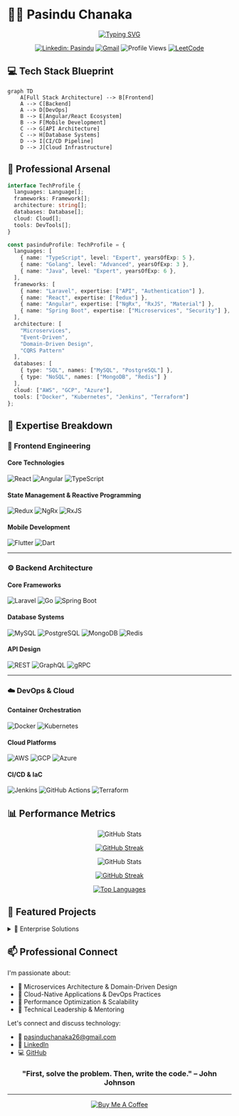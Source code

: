 # 👨‍💻 Pasindu Chanaka

<div align="center">
  
  [![Typing SVG](https://readme-typing-svg.herokuapp.com?font=JetBrains+Mono&weight=600&size=30&pause=1000&color=3178C6&width=600&lines=Senior+Software+Engineer;Full+Stack+Architecture+Expert;Cloud+%26+DevOps+Enthusiast;Performance+Optimization+Wizard)](https://git.io/typing-svg)
  
  [![Linkedin: Pasindu](https://img.shields.io/badge/-Pasindu-blue?style=flat-square&logo=Linkedin&logoColor=white&link=https://www.linkedin.com/in/pasindu-chanaka/)](https://www.linkedin.com/in/pasindu-chanaka/)
  [![Gmail](https://img.shields.io/badge/-Gmail-c14438?style=flat-square&logo=Gmail&logoColor=white&link=mailto:pasinduchanaka26@gmail.com)](mailto:pasinduchanaka26@gmail.com)
  ![Profile Views](https://komarev.com/ghpvc/?username=pasinduchanaka&color=brightgreen)
  [![LeetCode](https://img.shields.io/badge/LeetCode-FFA116?style=flat-square&logo=LeetCode&logoColor=black)](https://leetcode.com/pasinduchanaka)

</div>

## 💻 Tech Stack Blueprint

```mermaid
graph TD
    A[Full Stack Architecture] --> B[Frontend]
    A --> C[Backend]
    A --> D[DevOps]
    B --> E[Angular/React Ecosystem]
    B --> F[Mobile Development]
    C --> G[API Architecture]
    C --> H[Database Systems]
    D --> I[CI/CD Pipeline]
    D --> J[Cloud Infrastructure]
```

## 🎯 Professional Arsenal

```typescript
interface TechProfile {
  languages: Language[];
  frameworks: Framework[];
  architecture: string[];
  databases: Database[];
  cloud: Cloud[];
  tools: DevTools[];
}

const pasinduProfile: TechProfile = {
  languages: [
    { name: "TypeScript", level: "Expert", yearsOfExp: 5 },
    { name: "Golang", level: "Advanced", yearsOfExp: 3 },
    { name: "Java", level: "Expert", yearsOfExp: 6 },
  ],
  frameworks: [
    { name: "Laravel", expertise: ["API", "Authentication"] },
    { name: "React", expertise: ["Redux"] },
    { name: "Angular", expertise: ["NgRx", "RxJS", "Material"] },
    { name: "Spring Boot", expertise: ["Microservices", "Security"] },
  ],
  architecture: [
    "Microservices",
    "Event-Driven",
    "Domain-Driven Design",
    "CQRS Pattern"
  ],
  databases: [
    { type: "SQL", names: ["MySQL", "PostgreSQL"] },
    { type: "NoSQL", names: ["MongoDB", "Redis"] }
  ],
  cloud: ["AWS", "GCP", "Azure"],
  tools: ["Docker", "Kubernetes", "Jenkins", "Terraform"]
};
```

## 🚀 Expertise Breakdown

### 🎨 Frontend Engineering

#### Core Technologies
![React](https://img.shields.io/badge/React-61DAFB?style=for-the-badge&logo=react&logoColor=black)
![Angular](https://img.shields.io/badge/Angular-DD0031?style=for-the-badge&logo=angular&logoColor=white)
![TypeScript](https://img.shields.io/badge/TypeScript-3178C6?style=for-the-badge&logo=typescript&logoColor=white)

#### State Management & Reactive Programming
![Redux](https://img.shields.io/badge/Redux-764ABC?style=for-the-badge&logo=redux&logoColor=white)
![NgRx](https://img.shields.io/badge/NgRx-BA2BD2?style=for-the-badge&logo=reactiveX&logoColor=white)
![RxJS](https://img.shields.io/badge/RxJS-B7178C?style=for-the-badge&logo=reactivex&logoColor=white)

#### Mobile Development
![Flutter](https://img.shields.io/badge/Flutter-02569B?style=for-the-badge&logo=flutter&logoColor=white)
![Dart](https://img.shields.io/badge/Dart-0175C2?style=for-the-badge&logo=dart&logoColor=white)

---

### ⚙️ Backend Architecture

#### Core Frameworks
![Laravel](https://img.shields.io/badge/Laravel-FF2D20?style=for-the-badge&logo=laravel&logoColor=white)
![Go](https://img.shields.io/badge/Go-00ADD8?style=for-the-badge&logo=go&logoColor=white)
![Spring Boot](https://img.shields.io/badge/Spring_Boot-6DB33F?style=for-the-badge&logo=spring-boot&logoColor=white)

#### Database Systems
![MySQL](https://img.shields.io/badge/MySQL-4479A1?style=for-the-badge&logo=mysql&logoColor=white)
![PostgreSQL](https://img.shields.io/badge/PostgreSQL-316192?style=for-the-badge&logo=postgresql&logoColor=white)
![MongoDB](https://img.shields.io/badge/MongoDB-47A248?style=for-the-badge&logo=mongodb&logoColor=white)
![Redis](https://img.shields.io/badge/Redis-DC382D?style=for-the-badge&logo=redis&logoColor=white)

#### API Design
![REST](https://img.shields.io/badge/REST-02569B?style=for-the-badge&logo=swagger&logoColor=white)
![GraphQL](https://img.shields.io/badge/GraphQL-E10098?style=for-the-badge&logo=graphql&logoColor=white)
![gRPC](https://img.shields.io/badge/gRPC-244c5a?style=for-the-badge&logo=grpc&logoColor=white)

---

### ☁️ DevOps & Cloud

#### Container Orchestration
![Docker](https://img.shields.io/badge/Docker-2496ED?style=for-the-badge&logo=docker&logoColor=white)
![Kubernetes](https://img.shields.io/badge/Kubernetes-326CE5?style=for-the-badge&logo=kubernetes&logoColor=white)

#### Cloud Platforms
![AWS](https://img.shields.io/badge/AWS-232F3E?style=for-the-badge&logo=amazon-aws&logoColor=white)
![GCP](https://img.shields.io/badge/Google_Cloud-4285F4?style=for-the-badge&logo=google-cloud&logoColor=white)
![Azure](https://img.shields.io/badge/Azure-0089D6?style=for-the-badge&logo=microsoft-azure&logoColor=white)

#### CI/CD & IaC
![Jenkins](https://img.shields.io/badge/Jenkins-D24939?style=for-the-badge&logo=jenkins&logoColor=white)
![GitHub Actions](https://img.shields.io/badge/GitHub_Actions-2088FF?style=for-the-badge&logo=github-actions&logoColor=white)
![Terraform](https://img.shields.io/badge/Terraform-7B42BC?style=for-the-badge&logo=terraform&logoColor=white)


## 📊 Performance Metrics
<div align="center">

![GitHub Stats](https://github-readme-stats.vercel.app/api?username=pasinduchanaka&show_icons=true&theme=github_dark&hide_border=true&count_private=true&cache_seconds=3600)

[![GitHub Streak](https://streak-stats.demolab.com/?user=pasinduchanaka&theme=github-dark-blue&hide_border=true)](https://git.io/streak-stats)

</div>

<div align="center">

![GitHub Stats](https://github-readme-stats.vercel.app/api?username=pasinduchanaka&show_icons=true&theme=github_dark&hide_border=true&count_private=true)

[![GitHub Streak](https://github-readme-streak-stats.herokuapp.com/?user=pasinduchanaka&theme=github-dark-blue&hide_border=true)](https://git.io/streak-stats)

[![Top Languages](https://github-readme-stats.vercel.app/api/top-langs/?username=pasinduchanaka&layout=compact&theme=github_dark&hide_border=true&langs_count=8)](https://github.com/pasinduchanaka)

</div>

## 🌟 Featured Projects

<details>
<summary>🚀 Enterprise Solutions</summary>

1. **Microservices Architecture Implementation**
   - Built scalable microservices using Spring Boot & Kubernetes
   - Implemented event-driven architecture with Apache Kafka
   - Achieved 99.99% uptime with zero-downtime deployments

2. **Cloud-Native E-commerce Platform**
   - Developed using Angular & Spring Boot microservices
   - Implemented CQRS pattern for scalability
   - Containerized with Docker & orchestrated using Kubernetes
</details>

## 📫 Professional Connect

I'm passionate about:
- 🎯 Microservices Architecture & Domain-Driven Design
- 🌱 Cloud-Native Applications & DevOps Practices
- 🔧 Performance Optimization & Scalability
- 🤝 Technical Leadership & Mentoring

Let's connect and discuss technology:
- 📧 [pasinduchanaka26@gmail.com](mailto:pasinduchanaka26@gmail.com)
- 💼 [LinkedIn](https://www.linkedin.com/in/pasindu-chanaka/)
- 💻 [GitHub](https://github.com/pasinduchanaka)

<div align="center">

### "First, solve the problem. Then, write the code." – John Johnson

---
[![Buy Me A Coffee](https://img.shields.io/badge/Buy%20Me%20A%20Coffee-FFDD00?style=for-the-badge&logo=buy-me-a-coffee&logoColor=black)](https://www.buymeacoffee.com/pasinduchanaka)

</div>
